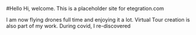 #Hello
Hi, welcome. This is a placeholder site for etegration.com

I am now flying drones full time and enjoying it a lot. Virtual Tour creation is also part of my work. During covid, I re-discovered